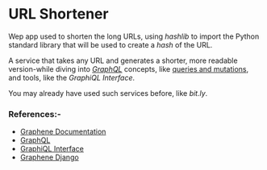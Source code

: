 # URL Shortener

Wep app used to shorten the long URLs, using <i>hashlib</i> to import the Python standard library that will be used to create a <i>hash</i> of the URL.

A service that takes any URL and generates a shorter, more readable version-while diving into <i>[GraphQL](https://graphql.org/) </i> concepts, like [queries and mutations](https://graphql.org/learn/queries/), and tools, like the <i>GraphiQL Interface</i>.

You may already have used such services before, like <i>bit.ly</i>.

### References:-

- [Graphene Documentation](https://graphene-python.org/)
- [GraphQL](https://graphql.org/)
- [GraphiQL Interface](https://github.com/graphql/graphiql)
- [Graphene Django](https://docs.graphene-python.org/projects/django/en/latest/)
